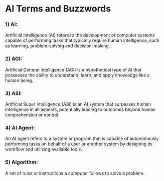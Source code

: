 # AI Terms and Buzzwords

### 1) AI:
Artificial Intelligence (AI) refers to the development of computer systems capable of performing tasks that typically require human intelligence, such as learning, problem-solving and decision-making. 

### 2) AGI:
Artificial General Intelligence (AGI) is a hypothetical type of AI that possesses the ability to understand, learn, and apply knowledge like a human being.

### 3) ASI:
Aritficial Super Intelligence (ASI) is an AI system that surpasses human intelligence in all aspects, potentially leading to outcomes beyond human comprehension or control.

### 4) AI Agent:
An AI agent refers to a system or program that is capable of autonomously performing tasks on behalf of a user or another system by designing its workflow and utilizing available tools.

### 5) Algorithm:
A set of rules or instructions a computer follows to solve a problem.
